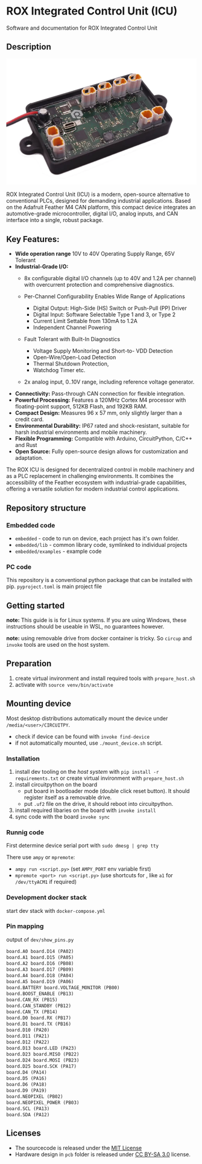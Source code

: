 
# ROX Integrated Control Unit (ICU)

Software and documentation for ROX Integrated Control Unit

## Description

![](assets/icu-board.webp)

ROX Integrated Control Unit (ICU) is a modern, open-source alternative to conventional PLCs, designed for demanding industrial applications. Based on the Adafruit Feather M4 CAN platform, this compact device integrates an automotive-grade microcontroller, digital I/O, analog inputs, and CAN interface into a single, robust package.

## Key Features:

- **Wide operation range** 10V to 40V Operating Supply Range, 65V Tolerant
- **Industrial-Grade I/O:**
    - 8x configurable digital I/O channels (up to 40V and 1.2A per channel) with overcurrent protection and comprehensive diagnostics.
    - Per-Channel Configurability Enables Wide Range of
Applications
        - Digital Output: High-Side (HS) Switch or Push-Pull
        (PP) Driver
        - Digital Input: Software Selectable Type 1 and 3, or
        Type 2
        - Current Limit Settable from 130mA to 1.2A
        - Independent Channel Powering
    - Fault Tolerant with Built-In Diagnostics
        -  Voltage Supply Monitoring and Short-to-
VDD Detection
        - Open-Wire/Open-Load Detection
        - Thermal Shutdown Protection,
        - Watchdog Timer etc.

    - 2x analog input, 0..10V range, including reference voltage generator.
- **Connectivity:** Pass-through CAN connection for flexible integration.
- **Powerful Processing:** Features a 120MHz Cortex M4 processor with floating-point support, 512KB Flash, and 192KB RAM.
- **Compact Design:** Measures 96 x 57 mm, only slightly larger than a credit card.
- **Environmental Durability:** IP67 rated and shock-resistant, suitable for harsh industrial environments and mobile machinery.
- **Flexible Programming:** Compatible with Arduino, CircuitPython, C/C++ and Rust
- **Open Source:** Fully open-source design allows for customization and adaptation.

The ROX ICU is designed for decentralized control in mobile machinery and as a PLC replacement in challenging environments. It combines the accessibility of the Feather ecosystem with industrial-grade capabilities, offering a versatile solution for modern industrial control applications.


## Repository structure

### Embedded code

* `embedded` - code to run on device, each project has it's own folder.
* `embedded/lib` - common library code, symlinked to individual projects
* `embedded/examples` - example code

### PC code

This repository is a conventional python package that can be installed with pip.
`pyproject.toml` is main project file




## Getting started

**note:** This guide is is for Linux systems. If you are using Windows, these instructions should be useable in WSL, no guarantees however.


**note:** using removable drive from docker container is tricky. So `circup` and `invoke` tools are used on the host system.

## Preparation

1. create virtual invironment and install required tools with `prepare_host.sh`
2. activate with `source venv/bin/activate`


## Mounting device

Most desktop distributions automatically mount the device under `/media/<user>/CIRCUITPY`.

* check if device can be found with `invoke find-device`
* if not automatically mounted, use `./mount_device.sh` script.



### Installation

1. install dev tooling on the *host system* with `pip install -r requirements.txt` or create virtual invironment with `prepare_host.sh`
2. install circuitpython on the board
    - put board in bootloader mode (double click reset button). It should register itself as a removable drive.
    - put `.uf2` file on the drive, it should reboot into circuitpython.
3. install required libaries on the board with `invoke install`
4. sync code with the board `invoke sync`


### Runnig code

First determine device serial port with `sudo dmesg | grep tty`

There use `ampy` or `mpremote`:

*  `ampy run <script.py>` (set `AMPY_PORT` env variable first)
*  `mpremote <port> run <script.py>` (use shortcuts for <port>, like `a1` for `/dev/ttyACM1` if required)

### Development docker stack

start dev stack with `docker-compose.yml`

### Pin mapping

output of `dev/show_pins.py`

```
board.A0 board.D14 (PA02)
board.A1 board.D15 (PA05)
board.A2 board.D16 (PB08)
board.A3 board.D17 (PB09)
board.A4 board.D18 (PA04)
board.A5 board.D19 (PA06)
board.BATTERY board.VOLTAGE_MONITOR (PB00)
board.BOOST_ENABLE (PB13)
board.CAN_RX (PB15)
board.CAN_STANDBY (PB12)
board.CAN_TX (PB14)
board.D0 board.RX (PB17)
board.D1 board.TX (PB16)
board.D10 (PA20)
board.D11 (PA21)
board.D12 (PA22)
board.D13 board.LED (PA23)
board.D23 board.MISO (PB22)
board.D24 board.MOSI (PB23)
board.D25 board.SCK (PA17)
board.D4 (PA14)
board.D5 (PA16)
board.D6 (PA18)
board.D9 (PA19)
board.NEOPIXEL (PB02)
board.NEOPIXEL_POWER (PB03)
board.SCL (PA13)
board.SDA (PA12)
```



## Licenses

* The sourcecode is released under the [MIT License](LICENSE)
* Hardware design in `pcb` folder is released under [CC BY-SA 3.0](pcb/license.txt) license.
